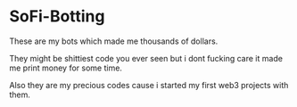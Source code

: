 # SoFi-Botting


These are my bots which made me thousands of dollars.

They might be shittiest code you ever seen but i dont fucking care it made me print money for some time.

Also they are my precious codes cause i started my first web3 projects with them.
